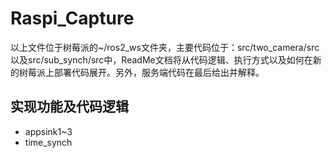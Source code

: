 # Raspi_Capture
以上文件位于树莓派的~/ros2_ws文件夹，主要代码位于：src/two_camera/src以及src/sub_synch/src中，ReadMe文档将从代码逻辑、执行方式以及如何在新的树莓派上部署代码展开。另外，服务端代码在最后给出并解释。
## 实现功能及代码逻辑

- appsink1~3
- time_synch
